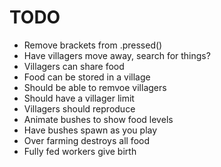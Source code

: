 # TODO #

* Remove brackets from .pressed()
* Have villagers move away, search for things?
* Villagers can share food
* Food can be stored in a village
* Should be able to remvoe villagers
* Should have a villager limit
* Villagers should reproduce
* Animate bushes to show food levels
* Have bushes spawn as you play
* Over farming destroys all food
* Fully fed workers give birth
